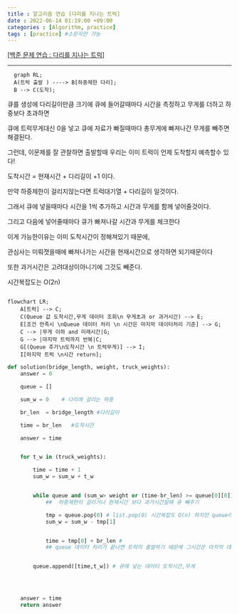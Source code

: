 ```yaml
---
title : 알고리즘 연습 [다리를 지나는 트럭]
date : 2022-06-14 01:19:00 +09:00 
categories : [Algorithm, practice]
tags : [practice] #소문자만 가능
---
```


[[백준 문제 연습 : 다리를 지나는 트럭]](https://programmers.co.kr/learn/courses/30/lessons/42583)


---


```mermaid 
  graph RL;
  A(트럭 출발 ) ----> B[하중제한 다리];
  B --> C(도착);
```


   큐를 생성에 다리길이만큼 크기에 큐에 들어갈때마다 시간을 측정하고 무게를 더하고 하중보다 초과하면 

큐에 트럭무게대신 0을 넣고 큐에 자료가 빠질때마다 총무게에 빠져나간 무게를 빼주면 해결된다.


   그런데, 이문제를 잘 관찰하면 출발할때 우리는 이미 트럭이 언제 도착할지 예측할수 있다!

도착시간 =  현재시간 + 다리길이 +1 이다.

만약 하중제한이 걸리지않는다면 트럭대기열 + 다리길이 일것이다.

그래서 큐에 넣을때마다 시간을 1씩 추가하고  시간과 무게를 함께 넣어줄것이다.

그리고 다음에 넣어줄때마다 큐가 빠져나갈 시간과 무게를 체크한다

이게 가능한이유는 이미 도착시간이 정해져있기 때문에,

관심사는 미뤄졋을때에 빠져나가는 시간을 현재시간으로 생각하면 되기때문이다

또한 과거시간은 고려대상이아니기에 그것도 빼준다.


시간복잡도는 O(2n)

```mermaid
    
flowchart LR;
    A[트럭] --> C;
    C(Queue 값 도착시간,무게 데이터 조회\n 무게초과 or 과거시간) --> E;
    E[조건 만족시 \nQueue 데이터 처리 \n 시간은 마지막 데이터처리 기준] --> G;
    C --> |무게 이하 and 미래시간|G;
    G --> |마지막 트럭까지 반복|C;
    G[(Queue 추가\n도착시간 \n 트럭무게)] --> I;
    I[마지막 트럭 \n시간 return];

```


```python
def solution(bridge_length, weight, truck_weights):
    answer = 0

    queue = []

    sum_w = 0    # 다리에 걸리는 하중 

    br_len  = bridge_length #다리길이

    time = br_len   #도착시간 

    answer = time


    for t_w in (truck_weights):

        time = time + 1
        sum_w = sum_w + t_w


        while queue and (sum_w> weight or (time-br_len) >= queue[0][0]): 
            ##  하중제한이 걸리거나 현재시간 보다 과거시간일때 큐 빼주기

            tmp = queue.pop(0) # list.pop(0) 시간복잡도 O(n) 하지만 queue라 생각하기 
            sum_w = sum_w - tmp[1]


            time = tmp[0] + br_len #
            ## queue 데이터 처리가 끝나면 트럭이 출발하기 때문에 그시간은 마지막 데이터 시간


        queue.append([time,t_w]) # 큐에 넣는 데이터 도착시간,무게

        


    answer = time
    return answer
```

